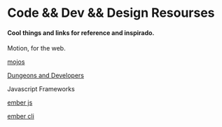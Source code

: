 # Code && Dev && Design Resourses

#### Cool things and links for reference and inspirado.

Motion, for the web.  

[mojos](http://mojs.io/)

[Dungeons and Developers](http://www.dungeonsanddevelopers.com/)

Javascript Frameworks  

[ember js](http://emberjs.com)

[ember cli](https://ember-cli.com/)

